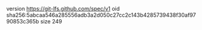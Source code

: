 version https://git-lfs.github.com/spec/v1
oid sha256:5abcaa546a285556adb3a2d050c27cc2c143b4285739438f30af9790853c365b
size 249
